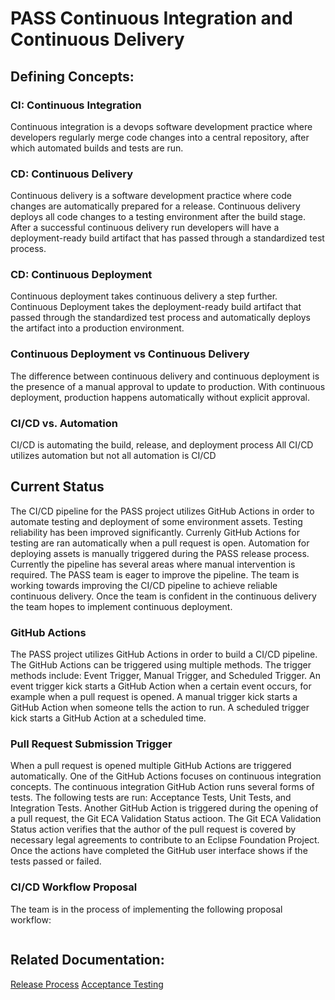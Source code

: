 # PASS Continuous Integration and Continuous Delivery

## Defining Concepts:

### CI: Continuous Integration 
Continuous integration is a devops software development practice where developers regularly merge code changes into a central repository, after which automated builds and tests are run.

### CD: Continuous Delivery 
Continuous delivery is a software development practice where code changes are automatically prepared for a release. Continuous delivery deploys all code changes to a testing environment after the build stage. After a successful continuous delivery run developers will have a deployment-ready build artifact that has passed through a standardized test process. 

### CD: Continuous Deployment 
Continuous deployment takes continuous delivery a step further. Continuous Deployment takes the deployment-ready build artifact that passed through the standardized test process and automatically deploys the artifact into a production environment. 

### Continuous Deployment vs Continuous Delivery
The difference between continuous delivery and continuous deployment is the presence of a manual approval to update to production. With continuous deployment, production happens automatically without explicit approval. 

### CI/CD vs. Automation
CI/CD is automating the build, release, and deployment process 
All CI/CD utilizes automation but not all automation is CI/CD 

## Current Status 
The CI/CD pipeline for the PASS project utilizes GitHub Actions in order to automate testing and deployment of some environment assets. Testing reliability has been improved significantly. Currenly GitHub Actions for testing are ran automatically when a pull request is open. Automation for deploying assets is manually triggered during the PASS release process. Currently the pipeline has several areas where manual intervention is required. 
The PASS team is eager to improve the pipeline. The team is working towards improving the CI/CD pipeline to achieve reliable continuous delivery. Once the team is confident in the continuous delivery the team hopes to implement continuous deployment. 

### GitHub Actions 
The PASS project utilizes GitHub Actions in order to build a CI/CD pipeline. The GitHub Actions can be triggered using multiple methods. The trigger methods include: Event Trigger, Manual Trigger, and Scheduled Trigger. An event trigger kick starts a GitHub Action when a certain event occurs, for example when a pull request is opened. A manual trigger kick starts a GitHub Action when someone tells the action to run. A scheduled trigger kick starts a GitHub Action at a scheduled time. 

### Pull Request Submission Trigger 
When a pull request is opened multiple GitHub Actions are triggered automatically. One of the GitHub Actions focuses on continuous integration concepts. The continuous integration GitHub Action runs several forms of tests. The following tests are run: Acceptance Tests, Unit Tests, and Integration Tests. Another GitHub Action is triggered during the opening of a pull request, the Git ECA Validation Status actioon. The Git ECA Validation Status action verifies that the author of the pull request is covered by necessary legal agreements to contribute to an Eclipse Foundation Project. Once the actions have completed the GitHub user interface shows if the tests passed or failed. 

### CI/CD Workflow Proposal
The team is in the process of implementing the following proposal workflow:
<figure><img src="../.gitbook/assets/CI_CD_Workflow_Proposal.png" alt=""><figcaption></figcaption></figure>

## Related Documentation:
[Release Process](../../developer-documentation/release/README.md)
[Acceptance Testing](../../developer-documentation/pass-acceptance-testing/README.md)



